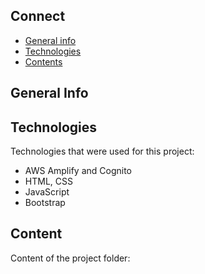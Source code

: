 ## Connect
* [General info](#general-info)
* [Technologies](#technologies)
* [Contents](#content)

## General Info


## Technologies
Technologies that were used for this project:
* AWS Amplify and Cognito
* HTML, CSS
* JavaScript
* Bootstrap

## Content
Content of the project folder:

```

